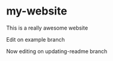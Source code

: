 # my-website

This is a really awesome website

Edit on example branch

Now editing on updating-readme branch
